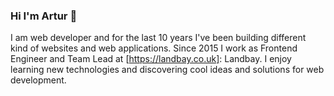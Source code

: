 ### Hi I'm Artur 👋

I am web developer and for the last 10 years I've been building different kind of websites and web applications. Since 2015 I work as Frontend Engineer and Team Lead at [https://landbay.co.uk]: Landbay. I enjoy learning new technologies and discovering cool ideas and solutions for web development.

<!--
**arozwalak/arozwalak** is a ✨ _special_ ✨ repository because its `README.md` (this file) appears on your GitHub profile.

Here are some ideas to get you started:

- 🔭 I’m currently working on ...
- 🌱 I’m currently learning ...
- 👯 I’m looking to collaborate on ...
- 🤔 I’m looking for help with ...
- 💬 Ask me about ...
- 📫 How to reach me: ...
- 😄 Pronouns: ...
- ⚡ Fun fact: ...
-->
